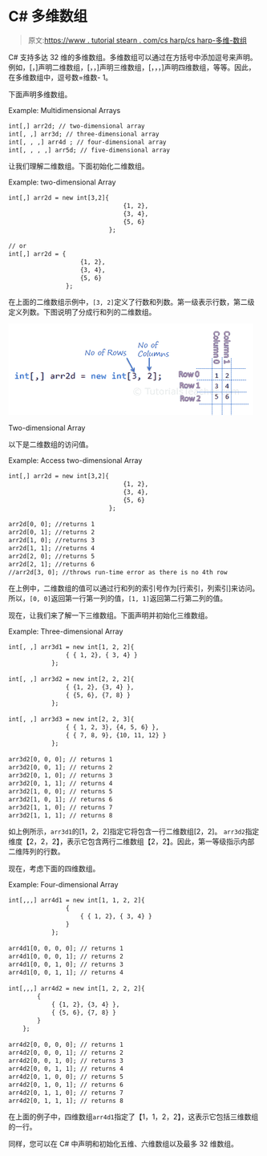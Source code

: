 # C# 多维数组

> 原文:[https://www . tutorial stearn . com/cs harp/cs harp-多维-数组](https://www.tutorialsteacher.com/csharp/csharp-multi-dimensional-array)

C# 支持多达 32 维的多维数组。多维数组可以通过在方括号中添加逗号来声明。例如，[，]声明二维数组，[，，]声明三维数组，[，，，]声明四维数组，等等。因此，在多维数组中，逗号数=维数- 1。

下面声明多维数组。

Example: Multidimensional Arrays

```
int[,] arr2d; // two-dimensional array
int[, ,] arr3d; // three-dimensional array
int[, , ,] arr4d ; // four-dimensional array
int[, , , ,] arr5d; // five-dimensional array 
```

让我们理解二维数组。下面初始化二维数组。

Example: two-dimensional Array

```
int[,] arr2d = new int[3,2]{ 
                                {1, 2}, 
                                {3, 4}, 
                                {5, 6} 
                            };

// or 
int[,] arr2d = { 
                    {1, 2}, 
                    {3, 4}, 
                    {5, 6} 
                }; 
```

在上面的二维数组示例中，`[3, 2]`定义了行数和列数。第一级表示行数，第二级定义列数。下图说明了分成行和列的二维数组。

[![two-dimensional Array](img/3c68ae82f56eae73fbbd39659033c44f.png)](../../Content/images/csharp/twodimensional-array.PNG) 

Two-dimensional Array



以下是二维数组的访问值。

Example: Access two-dimensional Array

```
int[,] arr2d = new int[3,2]{ 
                                {1, 2}, 
                                {3, 4}, 
                                {5, 6} 
                            };

arr2d[0, 0]; //returns 1
arr2d[0, 1]; //returns 2
arr2d[1, 0]; //returns 3
arr2d[1, 1]; //returns 4
arr2d[2, 0]; //returns 5
arr2d[2, 1]; //returns 6
//arr2d[3, 0]; //throws run-time error as there is no 4th row 
```

在上例中，二维数组的值可以通过行和列的索引号作为[行索引，列索引]来访问。所以，`[0, 0]`返回第一行第一列的值，`[1, 1]`返回第二行第二列的值。

现在，让我们来了解一下三维数组。下面声明并初始化三维数组。

Example: Three-dimensional Array

```
int[, ,] arr3d1 = new int[1, 2, 2]{
                { { 1, 2}, { 3, 4} }
            };

int[, ,] arr3d2 = new int[2, 2, 2]{
                { {1, 2}, {3, 4} },
                { {5, 6}, {7, 8} }
            };

int[, ,] arr3d3 = new int[2, 2, 3]{
                { { 1, 2, 3}, {4, 5, 6} },
                { { 7, 8, 9}, {10, 11, 12} }
            };

arr3d2[0, 0, 0]; // returns 1 
arr3d2[0, 0, 1]; // returns 2 
arr3d2[0, 1, 0]; // returns 3 
arr3d2[0, 1, 1]; // returns 4 
arr3d2[1, 0, 0]; // returns 5 
arr3d2[1, 0, 1]; // returns 6 
arr3d2[1, 1, 0]; // returns 7 
arr3d2[1, 1, 1]; // returns 8 
```

如上例所示，`arr3d1`的[1，2，2]指定它将包含一行二维数组[2，2]。 `arr3d2`指定维度【2，2，2】，表示它包含两行二维数组【2，2】。因此，第一等级指示内部二维阵列的行数。

现在，考虑下面的四维数组。

Example: Four-dimensional Array

```
int[,,,] arr4d1 = new int[1, 1, 2, 2]{
                { 
                    { { 1, 2}, { 3, 4} }     
                }
            };

arr4d1[0, 0, 0, 0]; // returns 1
arr4d1[0, 0, 0, 1]; // returns 2
arr4d1[0, 0, 1, 0]; // returns 3
arr4d1[0, 0, 1, 1]; // returns 4

int[,,,] arr4d2 = new int[1, 2, 2, 2]{
		{
			{ {1, 2}, {3, 4} },
			{ {5, 6}, {7, 8} }
		}
	};

arr4d2[0, 0, 0, 0]; // returns 1
arr4d2[0, 0, 0, 1]; // returns 2
arr4d2[0, 0, 1, 0]; // returns 3
arr4d2[0, 0, 1, 1]; // returns 4
arr4d2[0, 1, 0, 0]; // returns 5
arr4d2[0, 1, 0, 1]; // returns 6
arr4d2[0, 1, 1, 0]; // returns 7
arr4d2[0, 1, 1, 1]; // returns 8 
```

在上面的例子中，四维数组`arr4d1`指定了【1，1，2，2】，这表示它包括三维数组的一行。

同样，您可以在 C# 中声明和初始化五维、六维数组以及最多 32 维数组。